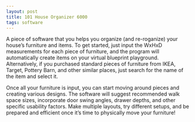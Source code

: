 ```yaml
---
layout: post
title: 101 House Organizer 6000
tags: software
---
```

A piece of software that you helps you organize (and re-roganize) your house’s furniture and items.  To get started, just input the WxHxD measurements for each piece of furniture, and the program will automatically create items on your virtual blueprint playground.  Alternatively, if you purchased standard pieces of furniture from IKEA, Target, Pottery Barn, and other similar places, just search for the name of the item and select it. 

Once all your furniture is input, you can start moving around pieces and creating various designs.  The software will suggest recommended walk space sizes, incorporate door swing angles, drawer depths, and other specific usability factors.  Make multiple layouts, try different setups, and be prepared and efficient once it’s time to physically move your furniture!